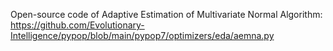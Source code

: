 Open-source code of Adaptive Estimation of Multivariate Normal Algorithm: https://github.com/Evolutionary-Intelligence/pypop/blob/main/pypop7/optimizers/eda/aemna.py
